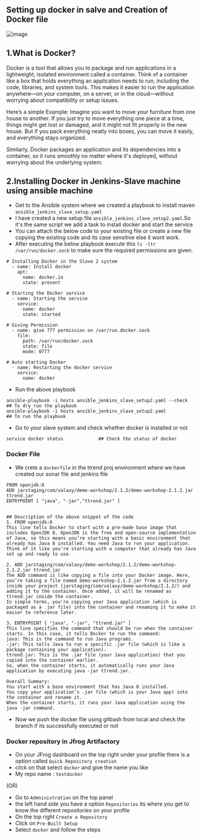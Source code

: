 ## Setting up docker in salve and Creation of Docker file 
![image](https://github.com/user-attachments/assets/9ed3ec86-02f7-464a-a192-725fd85f7cbf)

## 1.What is Docker?
Docker is a tool that allows you to package and run applications in a lightweight, isolated environment called a container. Think of a container like a box that holds everything an application needs to run, including the code, libraries, and system tools. This makes it easier to run the application anywhere—on your computer, on a server, or in the cloud—without worrying about compatibility or setup issues.

Here’s a simple Example:
Imagine you want to move your furniture from one house to another. If you just try to move everything one piece at a time, things might get lost or damaged, and it might not fit properly in the new house. But if you pack everything neatly into boxes, you can move it easily, and everything stays organized.

Similarly, Docker packages an application and its dependencies into a container, so it runs smoothly no matter where it's deployed, without worrying about the underlying system.

## 2.Installing Docker in Jenkins-Slave machine using ansible machine

- Get to the Ansible system where we created a playbook to install maven ```ansible_jenkins_slave_setup.yaml```
- I have created a new setup file ```ansible_jenkins_slave_setup2.yaml```.So it's the same script we add a task to install docker and start the service
- You can attach the below code to your existing file or create a new file copying the existing code and its case sensitive else it wont work.
- After executing the below playbook execute this ```ls -ltr /var/run/docker.sock``` to make sure the required permissions are given.
  
```
# Installing Docker in the Slave 2 system
  - name: Install docker
    apt:
      name: docker.io
      state: present

# Starting the Docker service
  - name: Starting the service
    service:
      name: docker
      state: started

# Giving Permission
  - name: give 777 permission on /var/run.docker.sock
    file:
      path: /var/run/docker.sock
      state: file
      mode: 0777

# Auto starting Docker
  - name: Restarting the docker service
    service:
      name: docker
```
- Run the above playbook
```
ansible-playbook -i hosts ansible_jenkins_slave_setup2.yaml --check  ## To dry run the playbook
ansible-playbook -i hosts ansible_jenkins_slave_setup2.yaml          ## To run the playbook
```
- Go to your slave system and check whether docker is installed or not
```
service docker status             ## Check the status of docker
```

### Docker File
- We crete a ```dockerfile``` in the ttrend proj environment where we have created our sonar file and jenkins file
  
```
FROM openjdk:8
ADD jarstaging/com/valaxy/demo-workshop/2.1.2/demo-workshop-2.1.2.jar ttrend.jar
ENTRYPOINT [ "java", "-jar","ttrend.jar" ]


## Description of the above snippet of the code
1. FROM openjdk:8
This line tells Docker to start with a pre-made base image that includes OpenJDK 8. OpenJDK is the free and open-source implementation of Java, so this means you’re starting with a basic environment that already has Java 8 installed. You need Java to run your application.
Think of it like you're starting with a computer that already has Java set up and ready to use.

2. ADD jarstaging/com/valaxy/demo-workshop/2.1.2/demo-workshop-2.1.2.jar ttrend.jar
The ADD command is like copying a file into your Docker image. Here, you’re taking a file named demo-workshop-2.1.2.jar from a directory inside your project (jarstaging/com/valaxy/demo-workshop/2.1.2/) and adding it to the container. Once added, it will be renamed as ttrend.jar inside the container.
In simple terms, you're copying your Java application (which is packaged as a .jar file) into the container and renaming it to make it easier to reference later.

3. ENTRYPOINT [ "java", "-jar", "ttrend.jar" ]
This line specifies the command that should be run when the container starts. In this case, it tells Docker to run the command:
java: This is the command to run Java programs.
-jar: This tells Java to run a specific .jar file (which is like a package containing your application).
ttrend.jar: This is the .jar file (your Java application) that you copied into the container earlier.
So, when the container starts, it automatically runs your Java application by executing java -jar ttrend.jar.

Overall Summary:
You start with a base environment that has Java 8 installed.
You copy your application’s .jar file (which is your Java app) into the container and rename it.
When the container starts, it runs your Java application using the java -jar command.
```
- Now we push the docker file using gitbash from local and check the branch if its successfully executed or not

### Docker repository in Jfrog Artifactory
- On your JFrog dashboard on the top right under your profile there is a option called ```Quick Repository creation```
- click on that select ```docker``` and give the name you like
- My repo name : ```testdocker```

(OR)
- Go to ```Admninistration``` on the top panel
- the left hand side you have a option ```Repositories``` its where you get to know the different repositories on your profile
- On the top right ```Create a Repository```
- Click on ```Pre-Built Setup```
- Select ```docker``` and follow the steps

